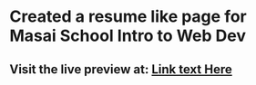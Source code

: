 # Created a resume like page for Masai School Intro to Web Dev
## Visit the live preview at: [Link text Here](https://link-url-here.org)
